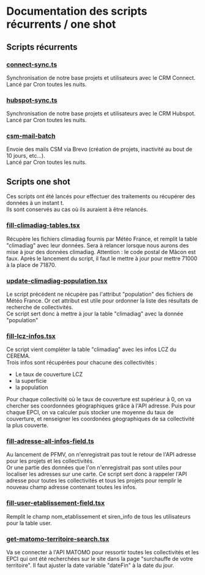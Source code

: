 # Documentation des scripts récurrents / one shot

## Scripts récurrents

### [connect-sync.ts](connect-sync.ts)

Synchronisation de notre base projets et utilisateurs avec le CRM Connect.  
Lancé par Cron toutes les nuits.

### [hubspot-sync.ts](hubspot-sync.ts)

Synchronisation de notre base projets et utilisateurs avec le CRM Hubspot.  
Lancé par Cron toutes les nuits.

### [csm-mail-batch](csm-mail-batch.ts)

Envoie des mails CSM via Brevo (création de projets, inactivité au bout de 10 jours, etc...).  
Lancé par Cron toutes les nuits.

## Scripts one shot

Ces scripts ont été lancés pour effectuer des traitements ou récupérer des données à un instant t.  
Ils sont conservés au cas où ils auraient à être relancés.

### [fill-climadiag-tables.tsx](fill-climadiag-tables.tsx)

Récupère les fichiers climadiag fournis par Météo France, et remplit la table "climadiag" avec leur données.
Sera à relancer lorsque nous aurons des mise à jour des données climadiag.
Attention : le code postal de Mâcon est faux. Après le lancement du script, il faut le mettre à jour pour mettre 71000 à la place de 71870.

### [update-climadiag-population.tsx](update-climadiag-population.tsx)

Le script précédent ne récupére pas l'attribut "population" des fichiers de Météo France. Or cet attribut est utile pour ordonner la liste des résultats de recherche de collectivités.  
Ce script sert donc à mettre à jour la table "climadiag" avec la donnée "population"

### [fill-lcz-infos.tsx](fill-lcz-infos.tsx)

Ce script vient compléter la table "climadiag" avec les infos LCZ du CEREMA.  
Trois infos sont récupérées pour chacune des collectivités :

- Le taux de couverture LCZ
- la superficie
- la population

Pour chaque collectivité où le taux de couverture est supérieur à 0, on va chercher ses coordonnées géographiques grâce à l'API adresse.
Puis pour chaque EPCI, on va calculer puis stocker une moyenne du taux de couverture, et renseigner les coordonées géographiques de sa collectivité la plus couverte.

### [fill-adresse-all-infos-field.ts](fill-adresse-all-infos-field.ts)

Au lancement de PFMV, on n'enregistrait pas tout le retour de l'API adresse pour les projets et les collectivités.  
Or une partie des données que l'on n'enregistrait pas sont utiles pour localiser les adresses sur une carte.
Ce script sert donc à rappeler l'API adresse pour toutes les collectivités et tous les projets pour remplir le nouveau champ adresse contenant toutes les infos.

### [fill-user-etablissement-field.tsx](fill-user-etablissement-field.tsx)

Remplit le champ nom_etablissement et siren_info de tous les utilisateurs pour la table user.

### [get-matomo-territoire-search.tsx](./analytics/get-matomo-territoire-search.tsx)

Va se connecter à l'API MATOMO pour ressortir toutes les collectivités et les EPCI qui ont été recherchées sur le site dans la page "surchauffe de votre territoire".
Il faut ajuster la date variable "dateFin" à la date du jour.
